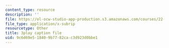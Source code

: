```yaml
---
content_type: resource
description: ''
file: https://ol-ocw-studio-app-production.s3.amazonaws.com/courses/22-01-introduction-to-nuclear-engineering-and-ionizing-radiation-fall-2016/9c6d69e518409b7782cac3d923d0bbe1_3yqpirzxudw.srt
file_type: application/x-subrip
resourcetype: Other
title: 3play caption file
uid: 9c6d69e5-1840-9b77-82ca-c3d923d0bbe1
---
```

